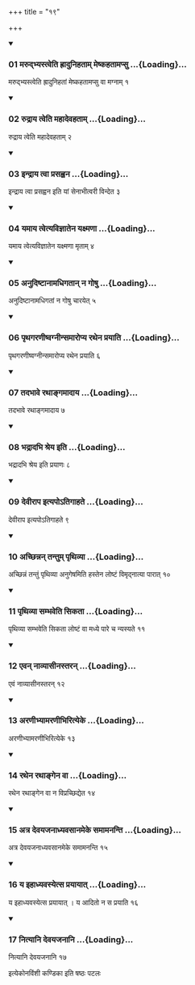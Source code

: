 +++
title = "१९"

+++

<div class="js_include" includetitle="true" newlevelforh1="3" unfilled="" url="/vedAH_yajuH/taittirIyam/sUtram/ApastambaH/shrautam/vishvAsa-prastutiH/10/19/01_marudbhyastveti_hrAdunihatAm_meShkahatAmapsu.md">
<details open><summary><h3>01 मरुद्भ्यस्त्वेति ह्रादुनिहताम् मेष्कहतामप्सु ...{Loading}...</h3></summary>

मरुद्भ्यस्त्वेति ह्रादुनिहतां मेष्कहतामप्सु वा मग्नाम् १
</details>
</div>


<div class="js_include" includetitle="true" newlevelforh1="3" unfilled="" url="/vedAH_yajuH/taittirIyam/sUtram/ApastambaH/shrautam/vishvAsa-prastutiH/10/19/02_rudrAya_tveti_mahAdevahatAm.md">
<details open><summary><h3>02 रुद्राय त्वेति महादेवहताम् ...{Loading}...</h3></summary>

रुद्राय त्वेति महादेवहताम् २
</details>
</div>


<div class="js_include" includetitle="true" newlevelforh1="3" unfilled="" url="/vedAH_yajuH/taittirIyam/sUtram/ApastambaH/shrautam/vishvAsa-prastutiH/10/19/03_indrAya_tvA_prasahvana.md">
<details open><summary><h3>03 इन्द्राय त्वा प्रसह्वन ...{Loading}...</h3></summary>

इन्द्राय त्वा प्रसह्वन इति यां सेनाभीत्वरी विन्देत ३
</details>
</div>


<div class="js_include" includetitle="true" newlevelforh1="3" unfilled="" url="/vedAH_yajuH/taittirIyam/sUtram/ApastambaH/shrautam/vishvAsa-prastutiH/10/19/04_yamAya_tvetyavijnAtena_yaxmaNA.md">
<details open><summary><h3>04 यमाय त्वेत्यविज्ञातेन यक्ष्मणा ...{Loading}...</h3></summary>

यमाय त्वेत्यविज्ञातेन यक्ष्मणा मृताम् ४
</details>
</div>


<div class="js_include" includetitle="true" newlevelforh1="3" unfilled="" url="/vedAH_yajuH/taittirIyam/sUtram/ApastambaH/shrautam/vishvAsa-prastutiH/10/19/05_anudiShTAnAmadhigatAn_na_goShu.md">
<details open><summary><h3>05 अनुदिष्टानामधिगतान् न गोषु ...{Loading}...</h3></summary>

अनुदिष्टानामधिगतां न गोषु चारयेत् ५
</details>
</div>


<div class="js_include" includetitle="true" newlevelforh1="3" unfilled="" url="/vedAH_yajuH/taittirIyam/sUtram/ApastambaH/shrautam/vishvAsa-prastutiH/10/19/06_pRthagaraNIShvagnInsamAropya_rathena_prayAti.md">
<details open><summary><h3>06 पृथगरणीष्वग्नीन्समारोप्य रथेन प्रयाति ...{Loading}...</h3></summary>

पृथगरणीष्वग्नीन्समारोप्य रथेन प्रयाति ६
</details>
</div>


<div class="js_include" includetitle="true" newlevelforh1="3" unfilled="" url="/vedAH_yajuH/taittirIyam/sUtram/ApastambaH/shrautam/vishvAsa-prastutiH/10/19/07_tadabhAve_rathAngamAdAya.md">
<details open><summary><h3>07 तदभावे रथाङ्गमादाय ...{Loading}...</h3></summary>

तदभावे रथाङ्गमादाय ७
</details>
</div>


<div class="js_include" includetitle="true" newlevelforh1="3" unfilled="" url="/vedAH_yajuH/taittirIyam/sUtram/ApastambaH/shrautam/vishvAsa-prastutiH/10/19/08_bhadrAdabhi_shreya_iti.md">
<details open><summary><h3>08 भद्रादभि श्रेय इति ...{Loading}...</h3></summary>

भद्रादभि श्रेय इति प्रयाणः ८
</details>
</div>


<div class="js_include" includetitle="true" newlevelforh1="3" unfilled="" url="/vedAH_yajuH/taittirIyam/sUtram/ApastambaH/shrautam/vishvAsa-prastutiH/10/19/09_devIrApa_ityapo-tigAhate.md">
<details open><summary><h3>09 देवीराप इत्यपोऽतिगाहते ...{Loading}...</h3></summary>

देवीराप इत्यपोऽतिगाहते ९
</details>
</div>


<div class="js_include" includetitle="true" newlevelforh1="3" unfilled="" url="/vedAH_yajuH/taittirIyam/sUtram/ApastambaH/shrautam/vishvAsa-prastutiH/10/19/10_achChinnan_tantum_pRthivyA.md">
<details open><summary><h3>10 अच्छिन्नन् तन्तुम् पृथिव्या ...{Loading}...</h3></summary>

अच्छिन्नं तन्तुं पृथिव्या अनुगेषमिति हस्तेन लोष्टं विमृद्नात्या पारात् १०
</details>
</div>


<div class="js_include" includetitle="true" newlevelforh1="3" unfilled="" url="/vedAH_yajuH/taittirIyam/sUtram/ApastambaH/shrautam/vishvAsa-prastutiH/10/19/11_pRthivyA_sambhaveti_sikatA.md">
<details open><summary><h3>11 पृथिव्या सम्भवेति सिकता ...{Loading}...</h3></summary>

पृथिव्या सम्भवेति सिकता लोष्टं वा मध्ये पारे च न्यस्यते ११
</details>
</div>


<div class="js_include" includetitle="true" newlevelforh1="3" unfilled="" url="/vedAH_yajuH/taittirIyam/sUtram/ApastambaH/shrautam/vishvAsa-prastutiH/10/19/12_evan_nAvyAsInastaran.md">
<details open><summary><h3>12 एवन् नाव्यासीनस्तरन् ...{Loading}...</h3></summary>

एवं नाव्यासीनस्तरन् १२
</details>
</div>


<div class="js_include" includetitle="true" newlevelforh1="3" unfilled="" url="/vedAH_yajuH/taittirIyam/sUtram/ApastambaH/shrautam/vishvAsa-prastutiH/10/19/13_araNIbhyAmaraNIbhirityeke.md">
<details open><summary><h3>13 अरणीभ्यामरणीभिरित्येके ...{Loading}...</h3></summary>

अरणीभ्यामरणीभिरित्येके १३
</details>
</div>


<div class="js_include" includetitle="true" newlevelforh1="3" unfilled="" url="/vedAH_yajuH/taittirIyam/sUtram/ApastambaH/shrautam/vishvAsa-prastutiH/10/19/14_rathena_rathAngena_vA.md">
<details open><summary><h3>14 रथेन रथाङ्गेन वा ...{Loading}...</h3></summary>

रथेन रथाङ्गेन वा न विप्रच्छिद्येत १४
</details>
</div>


<div class="js_include" includetitle="true" newlevelforh1="3" unfilled="" url="/vedAH_yajuH/taittirIyam/sUtram/ApastambaH/shrautam/vishvAsa-prastutiH/10/19/15_atra_devayajanAdhyavasAnameke_samAmananti.md">
<details open><summary><h3>15 अत्र देवयजनाध्यवसानमेके समामनन्ति ...{Loading}...</h3></summary>

अत्र देवयजनाध्यवसानमेके समामनन्ति १५
</details>
</div>


<div class="js_include" includetitle="true" newlevelforh1="3" unfilled="" url="/vedAH_yajuH/taittirIyam/sUtram/ApastambaH/shrautam/vishvAsa-prastutiH/10/19/16_ya_ihAdhyavasyetsa_prayAyAt.md">
<details open><summary><h3>16 य इहाध्यवस्येत्स प्रयायात् ...{Loading}...</h3></summary>

य इहाध्यवस्येत्स प्रयायात् । य आदितो न स प्रयाति १६
</details>
</div>


<div class="js_include" includetitle="true" newlevelforh1="3" unfilled="" url="/vedAH_yajuH/taittirIyam/sUtram/ApastambaH/shrautam/vishvAsa-prastutiH/10/19/17_nityAni_devayajanAni.md">
<details open><summary><h3>17 नित्यानि देवयजनानि ...{Loading}...</h3></summary>

नित्यानि देवयजनानि १७
</details>
</div>



  
इत्येकोनविंशी कण्डिका 
इति षष्ठः पटलः

